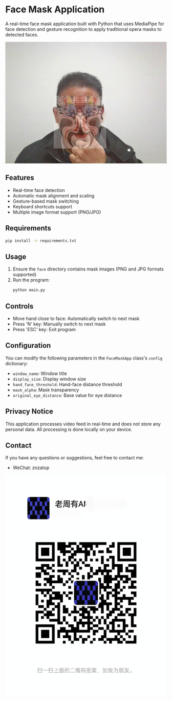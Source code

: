 # Face Mask Application

A real-time face mask application built with Python that uses MediaPipe for face detection and gesture recognition to apply traditional opera masks to detected faces.

![Face Mask Application Demo](https://github.com/wangqiqi/interesting_assets/raw/main/images/face-mask.png)

## Features

- Real-time face detection
- Automatic mask alignment and scaling
- Gesture-based mask switching
- Keyboard shortcuts support
- Multiple image format support (PNG/JPG)

## Requirements

```bash
pip install -r requirements.txt
```

## Usage

1. Ensure the `face` directory contains mask images (PNG and JPG formats supported)
2. Run the program:
   ```bash
   python main.py
   ```

## Controls

- Move hand close to face: Automatically switch to next mask
- Press 'N' key: Manually switch to next mask
- Press 'ESC' key: Exit program

## Configuration

You can modify the following parameters in the `FaceMaskApp` class's `config` dictionary:

- `window_name`: Window title
- `display_size`: Display window size
- `hand_face_threshold`: Hand-face distance threshold
- `mask_alpha`: Mask transparency
- `original_eye_distance`: Base value for eye distance

## Privacy Notice

This application processes video feed in real-time and does not store any personal data. All processing is done locally on your device.

## Contact

If you have any questions or suggestions, feel free to contact me:

- WeChat: znzatop

![WeChat](https://github.com/wangqiqi/interesting_assets/blob/main/images/wechat.jpg) 